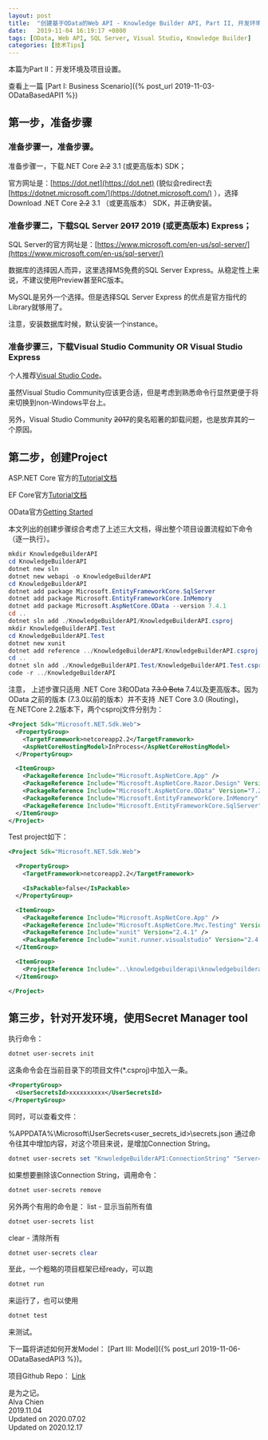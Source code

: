 ```yaml
---
layout: post
title:  "创建基于OData的Web API - Knowledge Builder API, Part II, 开发环境及项目设置"
date:   2019-11-04 16:19:17 +0800
tags: [OData, Web API, SQL Server, Visual Studio, Knowledge Builder]
categories: [技术Tips]
---
```


本篇为Part II：开发环境及项目设置。


查看上一篇 [Part I:  Business Scenario]({% post_url 2019-11-03-ODataBasedAPI1 %}) 


## 第一步，准备步骤

### 准备步骤一，准备步骤。  


准备步骤一，下载.NET Core ~~2.2~~ 3.1 (或更高版本) SDK； 


官方网址是：[https://dot.net](https://dot.net) (貌似会redirect去[https://dotnet.microsoft.com/](https://dotnet.microsoft.com/) ），选择Download .NET Core ~~2.2~~ 3.1 （或更高版本） SDK，并正确安装。


### 准备步骤二，下载SQL Server ~~2017~~ 2019 (或更高版本) Express；

SQL Server的官方网址是：[https://www.microsoft.com/en-us/sql-server/](https://www.microsoft.com/en-us/sql-server/)   


数据库的选择因人而异，这里选择MS免费的SQL Server Express。从稳定性上来说，不建议使用Preview甚至RC版本。


MySQL是另外一个选择。但是选择SQL Server Express 的优点是官方指代的Library就够用了。


注意，安装数据库时候，默认安装一个instance。

 

### 准备步骤三，下载Visual Studio Community OR Visual Studio Express

个人推荐[Visual Studio Code](https://code.visualstudio.com/)。


虽然Visual Studio Community应该更合适，但是考虑到熟悉命令行显然更便于将来切换到non-Windows平台上。

另外，Visual Studio Community ~~2017~~的臭名昭著的卸载问题，也是放弃其的一个原因。

 

## 第二步，创建Project

ASP.NET Core 官方的[Tutorial文档](https://docs.microsoft.com/en-us/aspnet/core/tutorials/first-web-api)

EF Core官方[Tutorial文档](https://docs.microsoft.com/en-us/ef/core/get-started/?tabs=netcore-cli)

OData官方[Getting Started](https://docs.microsoft.com/en-us/odata/webapi/netcore)


本文列出的创建步骤综合考虑了上述三大文档，得出整个项目设置流程如下命令（逐一执行）。

```powershell
mkdir KnowledgeBuilderAPI
cd KnowledgeBuilderAPI
dotnet new sln
dotnet new webapi -o KnowledgeBuilderAPI
cd KnowledgeBuilderAPI
dotnet add package Microsoft.EntityFrameworkCore.SqlServer
dotnet add package Microsoft.EntityFrameworkCore.InMemory
dotnet add package Microsoft.AspNetCore.OData --version 7.4.1
cd ..
dotnet sln add ./KnowledgeBuilderAPI/KnowledgeBuilderAPI.csproj
mkdir KnowledgeBuilderAPI.Test
cd KnowledgeBuilderAPI.Test
dotnet new xunit
dotnet add reference ../KnowledgeBuilderAPI/KnowledgeBuilderAPI.csproj
cd ..
dotnet sln add ./KnowledgeBuilderAPI.Test/KnowledgeBuilderAPI.Test.csproj
code -r ../KnowledgeBuilderAPI
```

注意， 上述步骤只适用 .NET Core 3和OData ~~7.3.0 Beta~~ 7.4以及更高版本。因为OData 之前的版本 (7.3.0以前的版本）并不支持 .NET Core 3.0 (Routing)，在.NETCore 2.2版本下，两个csproj文件分别为：


```xml
<Project Sdk="Microsoft.NET.Sdk.Web">
  <PropertyGroup>
    <TargetFramework>netcoreapp2.2</TargetFramework>
    <AspNetCoreHostingModel>InProcess</AspNetCoreHostingModel>
  </PropertyGroup>

  <ItemGroup>
    <PackageReference Include="Microsoft.AspNetCore.App" />
    <PackageReference Include="Microsoft.AspNetCore.Razor.Design" Version="2.2.0" PrivateAssets="All" />
    <PackageReference Include="Microsoft.AspNetCore.OData" Version="7.2.2" />
    <PackageReference Include="Microsoft.EntityFrameworkCore.InMemory" Version="2.2.0" />
    <PackageReference Include="Microsoft.EntityFrameworkCore.SqlServer" Version="2.2.0" />
  </ItemGroup>
</Project>
```


Test project如下：

```xml
<Project Sdk="Microsoft.NET.Sdk.Web">

  <PropertyGroup>
    <TargetFramework>netcoreapp2.2</TargetFramework>

    <IsPackable>false</IsPackable>
  </PropertyGroup>

  <ItemGroup>
    <PackageReference Include="Microsoft.AspNetCore.App" />
    <PackageReference Include="Microsoft.AspNetCore.Mvc.Testing" Version="2.2.0" />
    <PackageReference Include="xunit" Version="2.4.1" />
    <PackageReference Include="xunit.runner.visualstudio" Version="2.4.1" />
  </ItemGroup>

  <ItemGroup>
    <ProjectReference Include="..\knowledgebuilderapi\knowledgebuilderapi.csproj" />
  </ItemGroup>

</Project>
```
 

## 第三步，针对开发环境，使用Secret Manager tool

执行命令：   

```powershell
dotnet user-secrets init
```

这条命令会在当前目录下的项目文件(*.csproj)中加入一条。

```xml
<PropertyGroup>
  <UserSecretsId>xxxxxxxxxx</UserSecretsId>
</PropertyGroup>
```

同时，可以查看文件：

%APPDATA%\Microsoft\UserSecrets\<user_secrets_id>\secrets.json
通过命令往其中增加内容，对这个项目来说，是增加Connection String。

```powershell
dotnet user-secrets set "KnwoledgeBuilderAPI:ConnectionString" "Server=.\SQLEXPRESS;Database=knowledgebuilder;Trusted_Connection=True;"
```

如果想要删除该Connection String，调用命令：

```powershell
dotnet user-secrets remove
```

另外两个有用的命令是：
list - 显示当前所有值

```powershell
dotnet user-secrets list
```

clear - 清除所有   

```powershell
dotnet user-secrets clear
```

至此，一个粗略的项目框架已经ready，可以跑

```powershell
dotnet run
```

来运行了，也可以使用

```powershell
dotnet test
```

来测试。

 

下一篇将讲述如何开发Model： [Part III:  Model]({% post_url 2019-11-06-ODataBasedAPI3 %})。


项目Github Repo： [Link](https://github.com/alvachien/knowledgebuilderapi)


是为之记。   
Alva Chien   
2019.11.04   
Updated on 2020.07.02   
Updated on 2020.12.17    
